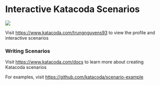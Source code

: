 # Interactive Katacoda Scenarios

[![](http://shields.katacoda.com/katacoda/trungnguyens93/count.svg)](https://www.katacoda.com/trungnguyens93 "Get your profile on Katacoda.com")

Visit https://www.katacoda.com/trungnguyens93 to view the profile and interactive scenarios

### Writing Scenarios
Visit https://www.katacoda.com/docs to learn more about creating Katacoda scenarios

For examples, visit https://github.com/katacoda/scenario-example
